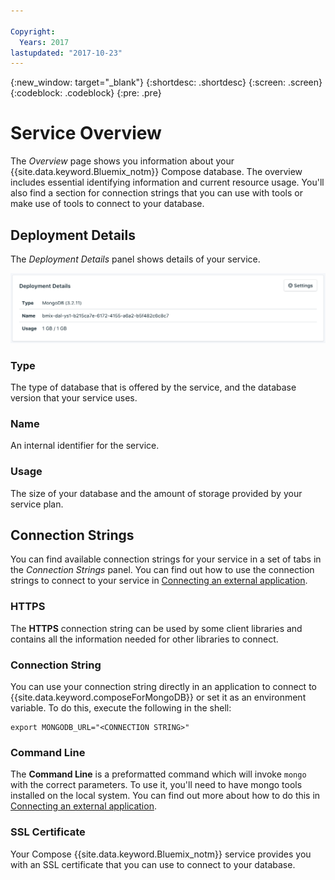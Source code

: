 ```yaml
---

Copyright:
  Years: 2017
lastupdated: "2017-10-23"
---
```


{:new_window: target="_blank"}
{:shortdesc: .shortdesc}
{:screen: .screen}
{:codeblock: .codeblock}
{:pre: .pre}

# Service Overview

The _Overview_ page shows you information about your {{site.data.keyword.Bluemix_notm}} Compose database. The overview includes essential identifying information and current resource usage. You'll also find a section for connection strings that you can use with tools or make use of tools to connect to your database.

## Deployment Details

The _Deployment Details_ panel shows details of your service.

![Deployment Details](./images/mongodb-deployment-details.png "A view of the Deployment Details panel")

### Type

The type of database that is offered by the service, and the database version that your service uses.

### Name

An internal identifier for the service.

### Usage

The size of your database and the amount of storage provided by your service plan.


## Connection Strings

You can find available connection strings for your service in a set of tabs in the _Connection Strings_ panel. You can find out how to use the connection strings to connect to your service in [Connecting an external application](./connecting-external.html).

### HTTPS

The **HTTPS** connection string can be used by some client libraries and contains all the information needed for other libraries to connect.

### Connection String

You can use your connection string directly in an application to connect to {{site.data.keyword.composeForMongoDB}} or set it as an environment variable. To do this, execute the following in the shell:

```
export MONGODB_URL="<CONNECTION STRING>"
```

### Command Line

The **Command Line** is a preformatted command which will invoke `mongo` with the correct parameters. To use it, you'll need to have mongo tools installed on the local system. You can find out more about how to do this in [Connecting an external application](./connecting-external.html).

### SSL Certificate

Your Compose {{site.data.keyword.Bluemix_notm}} service provides you with an SSL certificate that you can use to connect to your database.

